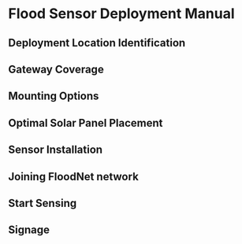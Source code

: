# Flood Sensor Deployment Manual

## Deployment Location Identification

## Gateway Coverage

## Mounting Options

## Optimal Solar Panel Placement

## Sensor Installation

## Joining FloodNet network

## Start Sensing

## Signage 

